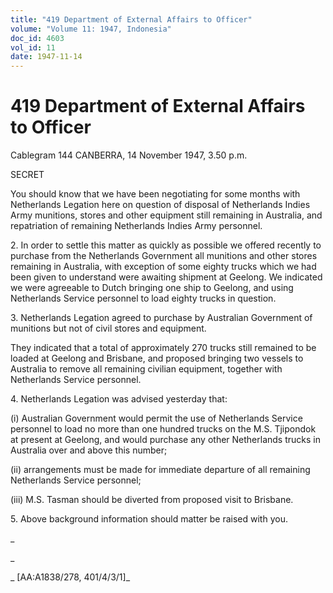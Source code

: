 ```yaml
---
title: "419 Department of External Affairs to Officer"
volume: "Volume 11: 1947, Indonesia"
doc_id: 4603
vol_id: 11
date: 1947-11-14
---
```


# 419 Department of External Affairs to Officer

Cablegram 144 CANBERRA, 14 November 1947, 3.50 p.m.

SECRET

You should know that we have been negotiating for some months with Netherlands Legation here on question of disposal of Netherlands Indies Army munitions, stores and other equipment still remaining in Australia, and repatriation of remaining Netherlands Indies Army personnel.

2\. In order to settle this matter as quickly as possible we offered recently to purchase from the Netherlands Government all munitions and other stores remaining in Australia, with exception of some eighty trucks which we had been given to understand were awaiting shipment at Geelong. We indicated we were agreeable to Dutch bringing one ship to Geelong, and using Netherlands Service personnel to load eighty trucks in question.

3\. Netherlands Legation agreed to purchase by Australian Government of munitions but not of civil stores and equipment.

They indicated that a total of approximately 270 trucks still remained to be loaded at Geelong and Brisbane, and proposed bringing two vessels to Australia to remove all remaining civilian equipment, together with Netherlands Service personnel.

4\. Netherlands Legation was advised yesterday that:

(i) Australian Government would permit the use of Netherlands Service personnel to load no more than one hundred trucks on the M.S. Tjipondok at present at Geelong, and would purchase any other Netherlands trucks in Australia over and above this number;

(ii) arrangements must be made for immediate departure of all remaining Netherlands Service personnel;

(iii) M.S. Tasman should be diverted from proposed visit to Brisbane.

5\. Above background information should matter be raised with you.

_

_

_ [AA:A1838/278, 401/4/3/1]_
